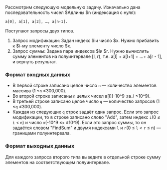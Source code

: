 Рассмотрим следующую модельную задачу. Изначально дана последовательность чисел $Aдлины $n (индексация с нуля):

    a[0], a[1], a[2], …, a[n-1].

Поступают запросы двух типов.

1. Запрос модификации: Задан индекс $iи число $x. Нужно прибавить к $i-му элементу число $x.
2. Запрос суммы: Задана пара индексов $lи $r. Нужно вычислить сумму элементов на полуинтервале [l, r), т.е. a[l] + a[l+1] + …+ a[r - 1], и вернуть результат.

### Формат входных данных

- В первой строке записано целое число `n` — количество элементов массива (1 ≤`n` ≤300,000).
- Во второй строке записаны `n` целых чисел a[i](-10^9 ≤a_i ≤10^9).
- В третьей строке записано целое число `q` — количество запросов (1 ≤`q` ≤300,000).
- Каждая из следующих `q` строк задаёт один запрос. Если это запрос модификации, то в строке записано слово "Add", затем индекс `i`(0 ≤ `i` < `n`) и число `x`(-10^9 ≤`x` ≤10^9). Если это запрос суммы, то он задаётся словом "FindSum" и двумя индексами `l` и `r`(0 ≤ `l` < `r` ≤ n) — границами полуинтервала.

### Формат выходных данных

Для каждого запроса второго типа выведите в отдельной строке сумму элементов на соответствующем полуинтервале.
